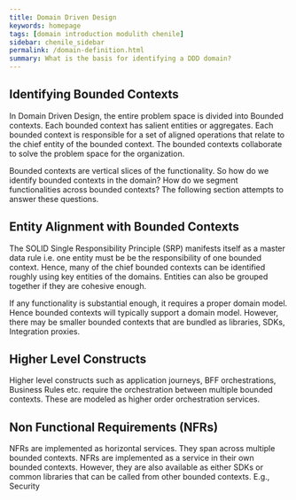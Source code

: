 ```yaml
---
title: Domain Driven Design
keywords: homepage
tags: [domain introduction modulith chenile]
sidebar: chenile_sidebar
permalink: /domain-definition.html
summary: What is the basis for identifying a DDD domain?
---
```


## Identifying Bounded Contexts
In Domain Driven Design, the entire problem space is divided into Bounded contexts. Each bounded context 
has salient entities or aggregates. Each bounded context is responsible for a set of aligned operations 
that relate to the chief entity of the bounded context. The bounded contexts collaborate to solve 
the problem space for the organization. 

Bounded contexts are vertical slices of the functionality. So how do we identify bounded contexts in 
the domain? How do we segment functionalities across bounded contexts? The following section attempts 
to answer these questions.

## Entity Alignment with Bounded Contexts

The SOLID Single Responsibility Principle (SRP) manifests itself as a master data rule i.e. one 
entity must be be the responsibility of one bounded context. Hence, many of the chief bounded contexts
can be identified roughly using key entities of the domains. Entities can also be grouped together if
they are cohesive enough. 

If any functionality is substantial enough, it requires a proper domain model. Hence bounded contexts
will typically support a domain model. However, there may be smaller bounded contexts that are bundled 
as libraries, SDKs, Integration proxies. 

## Higher Level Constructs

Higher level constructs such as application journeys, BFF orchestrations, Business Rules etc. require
the orchestration between multiple bounded contexts. These are modeled as higher order orchestration
services. 

## Non Functional Requirements (NFRs)
NFRs are implemented as horizontal services. They span across multiple bounded contexts. NFRs are 
implemented as a service in their own bounded contexts. However, they are also available as either
SDKs or common libraries that can be called from other bounded contexts. E.g., Security 


